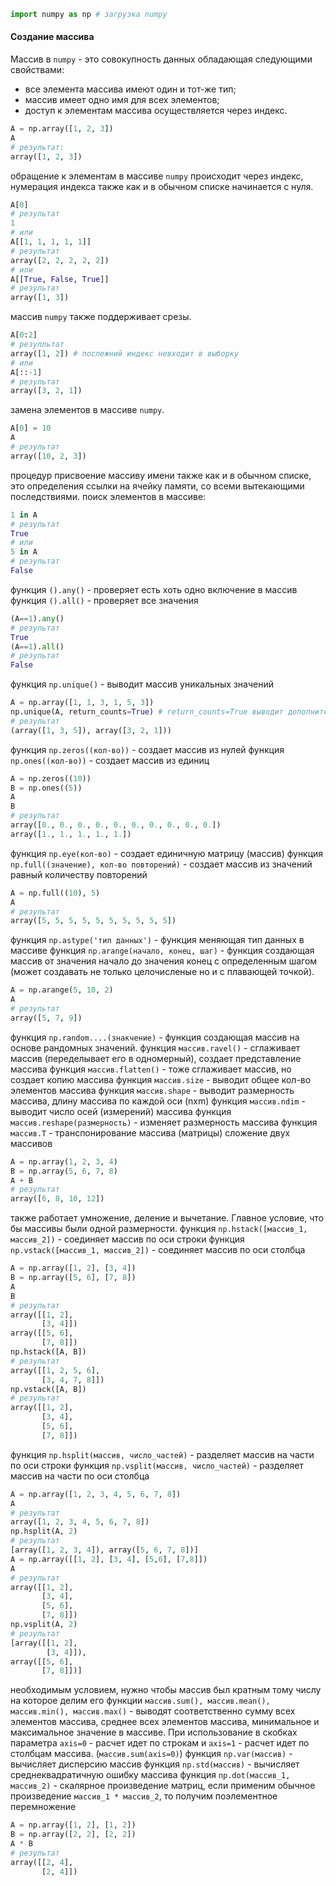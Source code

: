 ```Python
import numpy as np # загрузка numpy
```
#### Создание массива
Массив в `numpy` - это совокупность данных обладающая следующими свойствами:
- все элемента массива имеют один и тот-же тип;
- массив имеет одно имя для всех элементов;
- доступ к элементам массива осуществляется через индекс.
```Python
A = np.array([1, 2, 3])
A
# результат:
array([1, 2, 3])
```
обращение к элементам в массиве `numpy` происходит через индекс, нумерация индекса также как и в обычном списке начинается с нуля.
```Python
A[0]
# результат
1
# или
A[[1, 1, 1, 1, 1]]
# результат
array([2, 2, 2, 2, 2])
# или
A[[True, False, True]]
# результат
array([1, 3])
```
массив `numpy` также поддерживает срезы.
```Python
A[0:2]
# резулльтат
array([1, 2]) # послежний индекс невходит в выборку
# или
A[::-1]
# результат
array([3, 2, 1])
```
замена элементов в массиве `numpy`.
```Python
A[0] = 10
A
# результат
array([10, 2, 3])
```
процедур присвоение массиву имени также как и в обычном списке, это определения ссылки на ячейку памяти, со всеми вытекающими последствиями.
поиск элементов в массиве:
```Python
1 in A
# результат
True
# или
5 in A
# результат
False
```

функция `().any()` - проверяет есть хоть одно включение в массив
функция `().all()` - проверяет все значения
```Python
(A==1).any()
# результат
True
(A==1).all()
# результат
False
```
функция `np.unique()` - выводит массив уникальных значений
```Python
A = np.array([1, 1, 3, 1, 5, 3])
np.unique(A, return_counts=True) # return_counts=True выводит дополнительно кол-во этих уникальных значений
# результат
(array([1, 3, 5]), array([3, 2, 1]))
```
функция `np.zeros((кол-во))` - создает массив из нулей
функция `np.ones((кол-во))` - создает массив из единиц
```Python
A = np.zeros((10))
B = np.ones((5))
A
B
# результат
array([0., 0., 0., 0., 0., 0., 0., 0., 0., 0.])
array([1., 1., 1., 1., 1.])
```
функция `np.eye(кол-во)` - создает единичную матрицу (массив)
функция `np.full((значение), кол-во повторений)` - создает массив из значений равный количеству повторений
```Python
A = np.full((10), 5)
A
# результат
array([5, 5, 5, 5, 5, 5, 5, 5, 5, 5])
```
функция `np.astype('тип данных')` - функция меняющая тип данных в массиве
функция `np.arange(начало, конец, шаг)` - функция создающая массив от значения начало до значения конец с определенным шагом (может создавать не только целочисленые но и с плавающей точкой). 
```Python
A = np.arange(5, 10, 2)
A
# результат
array([5, 7, 9])
```
функция `np.random....(знакчение)` - функция создающая массив на основе рандомных значений.
функция `массив.ravel()` - сглаживает массив (переделывает его в одномерный), создает представление массива
функция `массив.flatten()` - тоже сглаживает массив, но создает копию массива
функция `массив.size` - выводит общее кол-во элементов массива
функция `массив.shape` - выводит размерность массива, длину массива по каждой оси (nxm)
функция `массив.ndim` - выводит число осей (измерений) массива
функция `массив.reshape(размерность)` - изменяет размерность массива
функция `массив.T` - транспонирование массива (матрицы)
сложение двух массивов
```Python
A = np.array(1, 2, 3, 4)
B = np.array(5, 6, 7, 8)
A + B
# результат
array([6, 8, 10, 12])
```
также работает умножение, деление и вычетание. Главное условие, что бы массивы были одной размерности.
функция `np.hstack([массив_1, массив_2])` - соединяет массив по оси строки
функция `np.vstack([массив_1, массив_2])` - соединяет массив по оси столбца
```Python
A = np.array([1, 2], [3, 4])
B = np.array([5, 6], [7, 8])
A
B
# результат
array([[1, 2], 
	   [3, 4]])
array([[5, 6], 
	   [7, 8]])
np.hstack([A, B])
# результат
array([[1, 2, 5, 6], 
	   [3, 4, 7, 8]])
np.vstack([A, B])
# результат
array([[1, 2], 
	   [3, 4], 
	   [5, 6], 
	   [7, 8]])
```
функция `np.hsplit(массив, число_частей)` - разделяет массив на части по оси строки
функция `np.vsplit(массив, число_частей)` - разделяет массив на части по оси столбца
```Python
A = np.array([1, 2, 3, 4, 5, 6, 7, 8])
A
# результат
array([1, 2, 3, 4, 5, 6, 7, 8])
np.hsplit(A, 2)
# результат
[array([1, 2, 3, 4]), array([5, 6, 7, 8])]
A = np.array([[1, 2], [3, 4], [5,6], [7,8]])
A
# результат
array([[1, 2], 
	   [3, 4], 
	   [5, 6], 
	   [7, 8]])
np.vsplit(A, 2)
# результат
[array([[1, 2], 
		[3, 4]]), 
array([[5, 6], 
	   [7, 8]])]
```
необходимым условием, нужно чтобы массив был кратным тому числу на которое делим его
функции `массив.sum(), массив.mean(), массив.min(), массив.max()` - выводят соответственно сумму всех элементов массива, среднее всех элементов массива, минимальное и максимальное значение в массиве. При использование в скобках параметра `axis=0` - расчет идет по строкам и `axis=1` - расчет идет по столбцам массива.
(`массив.sum(axis=0)`)
функция `np.var(массив)` - вычисляет дисперсию массив
функция `np.std(массив)` - вычисляет  среднеквадратичную ошибку массива
функция `np.dot(массив_1, массив_2)` - скалярное произведение матриц, если применим обычное произведение `массив_1 * массив_2`, то получим поэлементное перемножение
```Python
A = np.array([1, 2], [1, 2])
B = np.array([2, 2], [2, 2])
A * B
# результат
array([[2, 4], 
	   [2, 4]])
```